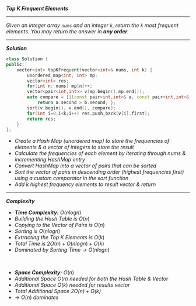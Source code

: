 ***Top K Frequent Elements***

- - - 

*Given an integer array `nums` and an integer `k`, return the `k` most frequent elements. You may return the answer in **any order**.*

- - - 

***Solution***

```cpp
class Solution {
public:
    vector<int> topKFrequent(vector<int>& nums, int k) {
        unordered_map<int, int> mp;
        vector<int> res;
        for(int n: nums) mp[n]++;
        vector<pair<int,int>> v(mp.begin(),mp.end());
        auto compare = [](const pair<int,int>& a, const pair<int,int>& b){
            return a.second > b.second; };
        sort(v.begin(), v.end(), compare);
        for(int i=0;i<k;i++) res.push_back(v[i].first);
        return res;
    }
};
```

- *Create a Hash Map (unordered map) to store the frequencies of elements & a vector of integers to store the result*
- *Calculate the frequencies of each element by iterating through nums & incrementing HashMap entry*
- *Convert HashMap into a vector of pairs that can be sorted*
- *Sort the vector of pairs in descending order (highest frequencies first) using a custom comparator in the sort function*
- *Add k highest frequency elements to result vector & return*

- - - 

***Complexity***

- ***Time Complexity:*** $O(n logn)$
- *Building the Hash Table is* $O(n)$
- *Copying to the Vector of Pairs is* $O(n)$
- *Sorting is* $O(nlogn)$
- *Extracting the Top K Elements is* $O(k)$
- *Total Time is* $2O(n) + O(nlogn) + O(k)$
- *Dominated by Sorting Time →* $O(nlogn)$

<br>

- ***Space Complexity:*** $O(n)$
- *Additional Space* $O(n)$ *needed for both the Hash Table & Vector*
- *Additional Space* $O(k)$ *needed for results vector*
- *Total Additional Space $2O(n) + O(k)$*
- → $O(n)$ *dominates*